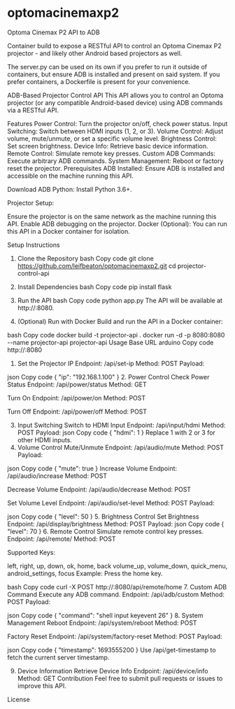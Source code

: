 # optomacinemaxp2
Optoma Cinemax P2 API to ADB

Container build to expose a RESTful API to control an Optoma Cinemax P2 projector - and likely other Android based projectors as well.

The server.py can be used on its own if you prefer to run it outside of containers, but ensure ADB is installed and present on said system. If you prefer containers, a Dockerfile is present for your convenience.


ADB-Based Projector Control API
This API allows you to control an Optoma projector (or any compatible Android-based device) using ADB commands via a RESTful API.

Features
Power Control: Turn the projector on/off, check power status.
Input Switching: Switch between HDMI inputs (1, 2, or 3).
Volume Control: Adjust volume, mute/unmute, or set a specific volume level.
Brightness Control: Set screen brightness.
Device Info: Retrieve basic device information.
Remote Control: Simulate remote key presses.
Custom ADB Commands: Execute arbitrary ADB commands.
System Management: Reboot or factory reset the projector.
Prerequisites
ADB Installed: Ensure ADB is installed and accessible on the machine running this API.

Download ADB
Python: Install Python 3.6+.

Projector Setup:

Ensure the projector is on the same network as the machine running this API.
Enable ADB debugging on the projector.
Docker (Optional): You can run this API in a Docker container for isolation.

Setup Instructions
1. Clone the Repository
bash
Copy code
git clone https://github.com/leifbeaton/optomacinemaxp2.git
cd projector-control-api
2. Install Dependencies
bash
Copy code
pip install flask
3. Run the API
bash
Copy code
python app.py
The API will be available at http://<your-server-ip>:8080.

4. (Optional) Run with Docker
Build and run the API in a Docker container:

bash
Copy code
docker build -t projector-api .
docker run -d -p 8080:8080 --name projector-api projector-api
Usage
Base URL
arduino
Copy code
http://<your-server-ip>:8080
1. Set the Projector IP
Endpoint: /api/set-ip
Method: POST
Payload:

json
Copy code
{
  "ip": "192.168.1.100"
}
2. Power Control
Check Power Status
Endpoint: /api/power/status
Method: GET

Turn On
Endpoint: /api/power/on
Method: POST

Turn Off
Endpoint: /api/power/off
Method: POST

3. Input Switching
Switch to HDMI Input
Endpoint: /api/input/hdmi
Method: POST
Payload:
json
Copy code
{
  "hdmi": 1
}
Replace 1 with 2 or 3 for other HDMI inputs.
4. Volume Control
Mute/Unmute
Endpoint: /api/audio/mute
Method: POST
Payload:

json
Copy code
{
  "mute": true
}
Increase Volume
Endpoint: /api/audio/increase
Method: POST

Decrease Volume
Endpoint: /api/audio/decrease
Method: POST

Set Volume Level
Endpoint: /api/audio/set-level
Method: POST
Payload:

json
Copy code
{
  "level": 50
}
5. Brightness Control
Set Brightness
Endpoint: /api/display/brightness
Method: POST
Payload:
json
Copy code
{
  "level": 70
}
6. Remote Control
Simulate remote control key presses.
Endpoint: /api/remote/<key>
Method: POST

Supported Keys:

left, right, up, down, ok, home, back
volume_up, volume_down, quick_menu, android_settings, focus
Example: Press the home key.

bash
Copy code
curl -X POST http://<your-server-ip>:8080/api/remote/home
7. Custom ADB Command
Execute any ADB command.
Endpoint: /api/adb/custom
Method: POST
Payload:

json
Copy code
{
  "command": "shell input keyevent 26"
}
8. System Management
Reboot
Endpoint: /api/system/reboot
Method: POST

Factory Reset
Endpoint: /api/system/factory-reset
Method: POST
Payload:

json
Copy code
{
  "timestamp": 1693555200
}
Use /api/get-timestamp to fetch the current server timestamp.

9. Device Information
Retrieve Device Info
Endpoint: /api/device/info
Method: GET
Contribution
Feel free to submit pull requests or issues to improve this API.

License

